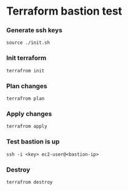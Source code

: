 # Terraform bastion test

### Generate ssh keys
```
source ./init.sh
```

### Init terraform
```
terrafrom init
```

### Plan changes
```
terrafrom plan
```

### Apply changes
```
terrafrom apply
```

### Test bastion is up
```
ssh -i <key> ec2-user@<bastion-ip>
```

### Destroy
```
terrafrom destroy
```
